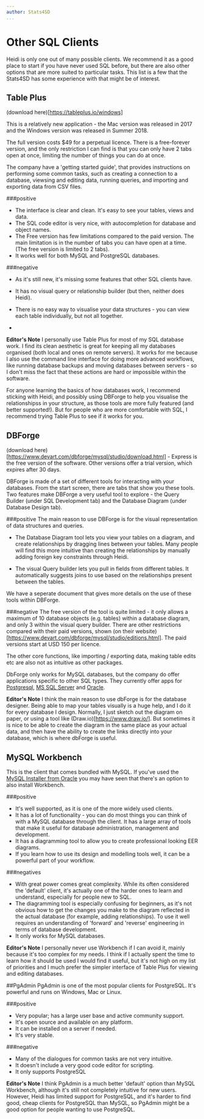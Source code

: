 ```yaml
---
author: Stats4SD
...
```


# Other SQL Clients

Heidi is only one out of many possible clients. We recommend it as a good place to start if you have never used SQL before, but there are also other options that are more suited to particular tasks. This list is a few that the Stats4SD has some experience with that might be of interest.

## Table Plus
(download here)[https://tableplus.io/windows]

This is a relatively new application - the Mac version was released in 2017 and the Windows version was released in Summer 2018.

The full version costs $49 for a perpetual licence. There is a free-forever version, and the only restriction I can find is that you can only have 2 tabs open at once, limiting the number of things you can do at once.

The company have a 'getting started guide', that provides instructions on performing some common tasks, such as creating a connection to a database, viewsing and editing data, running queries, and importing and exporting data from CSV files.

###positive
- The interface is clear and clean. It's easy to see your tables, views and data.
- The SQL code editor is very nice, with autocompletion for database and object names.
- The Free version has few limitations compared to the paid version. The main limitation is in the number of tabs you can have open at a time. (The free version is limited to 2 tabs).
- It works well for both MySQL and PostgreSQL databases.

###negative
- As it's still new, it's missing some features that other SQL clients have.
- It has no visual query or relationship builder (but then, neither does Heidi).
- There is no easy way to visualise your data structures - you can view each table individually, but not all together.

-
**Editor's Note**
I personally use Table Plus for most of my SQL database work. I find its clean aesthetic is great for keeping all my databases organised (both local and ones on remote servers). It works for me because I also use the command line interface for doing more advanced workflows, like running database backups and moving databases between servers - so I don't miss the fact that these actions are hard or impossible within the software.

For anyone learning the basics of how databases work, I recommend sticking with Heidi, and possibly using DBForge to help you visualise the relationshipss in your structure, as those tools are more fully featured (and better supported!). But for people who are more comfortable with SQL, I recommend trying Table Plus to see if it works for you.


## DBForge
(download here)[https://www.devart.com/dbforge/mysql/studio/download.html] - Express is the free version of the software. Other versions offer a trial version, which expires after 30 days.

DBForge is made of a set of different tools for interacting with your databases. From the start screen, there are tabs that show you these tools. Two features make DBForge a very useful tool to explore - the Query Builder (under SQL Development tab) and the Database Diagram (under Database Design tab).

###positive
The main reason to use DBForge is for the visual representation of data structures and queries.

- The Database Diagram tool lets you view your tables on a diagram, and create relationships by dragging lines between your tables. Many people will find this more intuitive than creating the relationships by manually adding foreign key constraints through Heidi.

- The visual Query builder lets you pull in fields from different tables. It automatically suggests joins to use based on the relationships present between the tables.

We have a seperate document that gives more details on the use of these tools within DBForge.

###negative
The free version of the tool is quite limited - it only allows a maximum of 10 database objects (e.g. tables) within a database diagram, and only 3 within the visual query builder. There are other restrictions compared with their paid versions, shown (on their website)[https://www.devart.com/dbforge/mysql/studio/editions.html]. The paid versions start at USD 150 per licence.

The other core functions, like importing / exporting data, making table edits etc are also not as intuitive as other packages.

DbForge only works for MySQL databases, but the company do offer applications specific to other SQL types. They currently offer apps for [Postgresql](https://www.devart.com/dbforge/postgresql/), [MS SQL Server](https://www.devart.com/dbforge/sql/) and [Oracle](https://www.devart.com/dbforge/oracle/).

**Editor's Note**
I think the main reason to use dbForge is for the database designer. Being able to map your tables visually is a huge help, and I do it for every database I design. Normally, I just sketch out the diagram on paper, or using a tool like (Draw.io)[https://www.draw.io/]. But sometimes it is nice to be able to create the diagram in the same place as your actual data, and then have the ability to create the links directly into your database, which is where dbForge is useful.

## MySQL Workbench
This is the client that comes bundled with MySQL. If you've used the [MySQL Installer from Oracle](https://dev.mysql.com/downloads/installer/) you may have seen that there's an option to also install Workbench.

###positive
- It's well supported, as it is one of the more widely used clients.
- It has a lot of functionality - you can do most things you can think of with a MySQL database through the client. It has a large array of tools that make it useful for database administration, management and development.
- It has a diagramming tool to allow you to create professional looking EER diagrams.
- If you learn how to use its design and modelling tools well, it can be a powerful part of your workflow.

###negatives
- With great power comes great complexity. While its often considered the 'default' client, it's actually one of the harder ones to learn and understand, especially for people new to SQL. 
- The diagramming tool is especially confusing for beginners, as it's not obvious how to get the changes you make to the diagram reflected in the actual database (for example, adding relationships). To use it well requires an understanding of 'forward' and 'reverse' engineering in terms of database development.
- It only works for MySQL databases.

**Editor's Note**
I personally never use Workbench if I can avoid it, mainly because it's too complex for my needs. I think if I actually spent the time to learn how it should be used I would find it useful, but it's not high on my list of priorities and I much prefer the simpler interface of Table Plus for viewing and editing databases.

##PgAdmin
PgAdmin is one of the most popular clients for PostgreSQL. It's powerful and runs on Windows, Mac or Linux.

###positive
- Very popular; has a large user base and active community support.
- It's open source and available on any platform. 
- It can be installed on a server if needed.
- It's very stable.

###negative
- Many of the dialogues for common tasks are not very intuitive.
- It doesn't include a very good code editor for scripting.
- It only supports PostgreSQL

**Editor's Note**
I think PgAdmin is a much better 'default' option than MySQL Workbench, although it's still not completely intuitive for new users. However, Heidi has limited support for PostgreSQL, and it's harder to find good, cheap clients for PostgreSQL than MySQL, so PgAdmin might be a good option for people wanting to use PostgreSQL.


